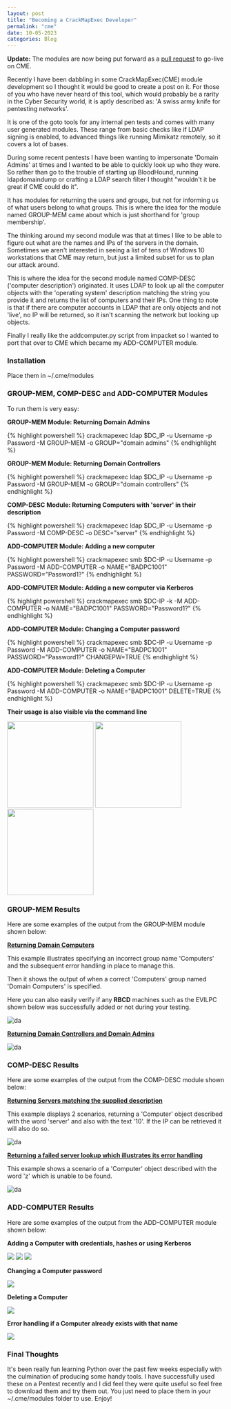 ```yaml
---
layout: post
title: "Becoming a CrackMapExec Developer"
permalink: "cme"
date: 10-05-2023
categories: Blog
---
```


**Update:** The modules are now being put forward as a [pull request](https://github.com/Porchetta-Industries/CrackMapExec/pull/785) to go-live on CME.

Recently I have been dabbling in some CrackMapExec(CME) module development so I thought it would be good to create a post on it. For those of you who have never heard of this tool, which would probably be a rarity in the Cyber Security world, it is aptly described as: 'A swiss army knife for pentesting networks'.

It is one of the goto tools for any internal pen tests and comes with many user generated modules. These range from basic checks like if LDAP signing is enabled, to advanced things like running Mimikatz remotely, so it covers a lot of bases.

During some recent pentests I have been wanting to impersonate 'Domain Admins' at times and I wanted to be able to quickly look up who they were. So rather than go to the trouble of starting up BloodHound, running ldapdomaindump or crafting a LDAP search filter I thought "wouldn't it be great if CME could do it".

It has modules for returning the users and groups, but not for informing us of what users belong to what groups. This is where the idea for the module named GROUP-MEM came about which is just shorthand for 'group membership'.

The thinking around my second module was that at times I like to be able to figure out what are the names and IPs of the servers in the domain. Sometimes we aren't interested in seeing a list of tens of Windows 10 workstations that CME may return, but just a limited subset for us to plan our attack around.

This is where the idea for the second module named COMP-DESC ('computer description') originated. It uses LDAP to look up all the computer objects with the 'operating system' description matching the string you provide it and returns the list of computers and their IPs. One thing to note is that if there are computer accounts in LDAP that are only objects and not 'live', no IP will be returned, so it isn't scanning the network but looking up objects.

Finally I really like the addcomputer.py script from impacket so I wanted to port that over to CME which became my ADD-COMPUTER module.

### Installation

Place them in ~/.cme/modules

### GROUP-MEM, COMP-DESC and ADD-COMPUTER Modules

To run them is very easy:

**GROUP-MEM Module: Returning Domain Admins**

{% highlight powershell %}
crackmapexec ldap $DC_IP -u Username -p Password -M GROUP-MEM -o GROUP="domain admins"
{% endhighlight %}

**GROUP-MEM Module:  Returning Domain Controllers**

{% highlight powershell %}
crackmapexec ldap $DC_IP -u Username -p Password -M GROUP-MEM -o GROUP="domain controllers"
{% endhighlight %}

**COMP-DESC Module: Returning Computers with 'server' in their description**

{% highlight powershell %}
crackmapexec ldap $DC_IP -u Username -p Password -M COMP-DESC -o DESC="server"
{% endhighlight %}

**ADD-COMPUTER Module: Adding a new computer**

{% highlight powershell %}
crackmapexec smb $DC-IP -u Username -p Password -M ADD-COMPUTER -o NAME="BADPC1001" PASSWORD="Password1?"
{% endhighlight %}

**ADD-COMPUTER Module: Adding a new computer via Kerberos**

{% highlight powershell %}
crackmapexec smb $DC-IP -k -M ADD-COMPUTER -o NAME="BADPC1001" PASSWORD="Password1?"
{% endhighlight %}

**ADD-COMPUTER Module: Changing a Computer password**

{% highlight powershell %}
crackmapexec smb $DC-IP -u Username -p Password -M ADD-COMPUTER -o NAME="BADPC1001" PASSWORD="Password1?" CHANGEPW=TRUE
{% endhighlight %}

**ADD-COMPUTER Module: Deleting a Computer**

{% highlight powershell %}
crackmapexec smb $DC-IP -u Username -p Password -M ADD-COMPUTER -o NAME="BADPC1001" DELETE=TRUE
{% endhighlight %}


**Their usage is also visible via the command line**

<img src="https://raw.githubusercontent.com/Cyb3rC3lt/CrackMapExec-Modules/main/images/GROUP-MEM-OPTIONS.jpg" width="200"/>

<img src="https://raw.githubusercontent.com/Cyb3rC3lt/CrackMapExec-Modules/main/images/COMP-DESC-OPTIONS.jpg" width="200"/>

<img src="https://raw.githubusercontent.com/Cyb3rC3lt/CrackMapExec-Modules/main/images/ADD-OPTIONS.jpg" width="200"/>


### GROUP-MEM Results

Here are some examples of the output from the GROUP-MEM module shown below:

<ins>**Returning Domain Computers**</ins>

This example illustrates specifying an incorrect group name 'Computers' and the subsequent error handling in place to manage this.

Then it shows the output of when a correct 'Computers' group named 'Domain Computers' is specified.

Here you can also easily verify if any **RBCD** machines such as the EVILPC shown below was successfully added or not during your testing.

<img alt="da" src="https://raw.githubusercontent.com/Cyb3rC3lt/CrackMapExec-Modules/main/images/COMPUTERS.jpg"/>

<ins>**Returning Domain Controllers and Domain Admins**</ins>

<img alt="da" src="https://raw.githubusercontent.com/Cyb3rC3lt/CrackMapExec-Modules/main/images/DCDA.jpg"/>


### COMP-DESC Results

Here are some examples of the output from the COMP-DESC module shown below:

<ins>**Returning Servers matching the supplied description**</ins>

This example displays 2 scenarios, returning a 'Computer' object described with the word 'server' and also with the text '10'.
If the IP can be retrieved it will also do so.

<img alt="da" src="https://raw.githubusercontent.com/Cyb3rC3lt/CrackMapExec-Modules/main/images/COMP-DESC.jpg"/>

<ins>**Returning a failed server lookup which illustrates its error handling**</ins>

This example shows a scenario of a 'Computer' object described with the word 'z' which is unable to be found.

<img alt="da" src="https://raw.githubusercontent.com/Cyb3rC3lt/CrackMapExec-Modules/main/images/COMP-DESC-FAIL.jpg"/>

### ADD-COMPUTER Results

Here are some examples of the output from the ADD-COMPUTER module shown below:

**Adding a Computer with credentials, hashes or using Kerberos**

<img src="https://raw.githubusercontent.com/Cyb3rC3lt/CrackMapExec-Modules/main/images/ADD-MACHINE.jpg"/>

<img src="https://raw.githubusercontent.com/Cyb3rC3lt/CrackMapExec-Modules/main/images/ADD-HASH.jpg"/>

<img src="https://raw.githubusercontent.com/Cyb3rC3lt/CrackMapExec-Modules/main/images/ADD-MACHINE-KERB.jpg"/>

**Changing a Computer password**

<img src="https://raw.githubusercontent.com/Cyb3rC3lt/CrackMapExec-Modules/main/images/ADD-CHANGEPW.jpg"/>

**Deleting a Computer**

<img src="https://raw.githubusercontent.com/Cyb3rC3lt/CrackMapExec-Modules/main/images/ADD-DELETE.jpg"/>

**Error handling if a Computer already exists with that name**

<img src="https://raw.githubusercontent.com/Cyb3rC3lt/CrackMapExec-Modules/main/images/ADD-EXISTS.jpg"/>


### Final Thoughts

It's been really fun learning Python over the past few weeks especially with the culmination of producing some handy tools. I have successfully used these on a Pentest recently and I did feel they were quite useful so feel free to download them and try them out. You just need to place them in your ~/.cme/modules folder to use. Enjoy!
